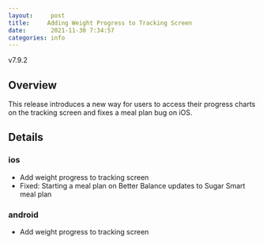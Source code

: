 ```yaml
---
layout:     post
title:     Adding Weight Progress to Tracking Screen
date:       2021-11-30 7:34:57
categories: info
---
```


v7.9.2

## Overview
This release introduces a new way for users to access their progress charts on the tracking screen and fixes a meal plan bug on iOS.


## Details

### ios
* Add weight progress to tracking screen
* Fixed: Starting a meal plan on Better Balance updates to Sugar Smart meal plan

  
### android
* Add weight progress to tracking screen
